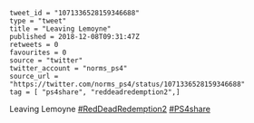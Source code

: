 ```
tweet_id = "1071336528159346688"
type = "tweet"
title = "Leaving Lemoyne"
published = 2018-12-08T09:31:47Z
retweets = 0
favourites = 0
source = "twitter"
twitter_account = "norms_ps4"
source_url = "https://twitter.com/norms_ps4/status/1071336528159346688"
tag = [ "ps4share", "reddeadredemption2",]
```

Leaving Lemoyne [#RedDeadRedemption2](/tags/reddeadredemption2/) [#PS4share](/tags/ps4share/)

<p class='image'><img src='http://mnf.m17s.net/2018/12/08/Dt4m5IyXQAAui_3.jpg' alt=''></p>

